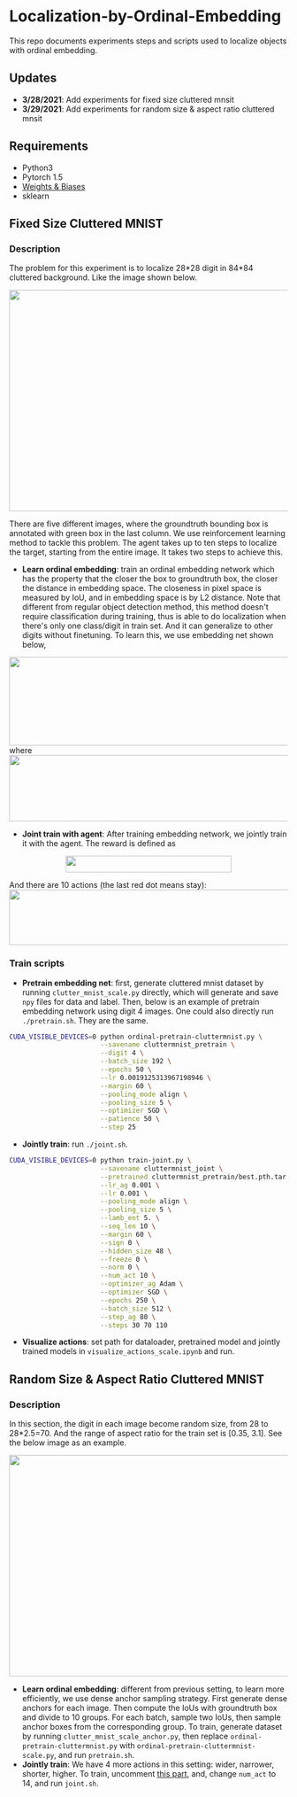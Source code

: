# Localization-by-Ordinal-Embedding
This repo documents experiments steps and scripts used to localize objects with
ordinal embedding. 

## Updates
- __3/28/2021__: Add experiments for fixed size cluttered mnsit
- __3/29/2021__: Add experiments for random size & aspect ratio cluttered mnsit

## Requirements
- Python3
- Pytorch 1.5
- [Weights & Biases](https://www.wandb.com/)
- sklearn

## Fixed Size Cluttered MNIST
### Description
The problem for this experiment is to localize 28\*28 digit in 84\*84 cluttered 
background. Like the image shown below. 

<img src="https://github.com/litingfeng/Localization-by-Ordinal-Embedding/blob/main/images/example1.png" width="800" height="400">

There are five different images, where the groundtruth bounding box is annotated with green
box in the last column. We use reinforcement learning method to tackle this problem. The agent
takes up to ten steps to localize the target, starting from the entire image. It takes two steps
to achieve this.
- __Learn ordinal embedding__: train an ordinal embedding network which has the property that the closer the box to 
groundtruth box, the closer the distance in embedding space. The closeness in pixel space is measured by IoU, and in 
embedding space is by L2 distance. Note that different from regular object detection method, this 
method doesn't require classification during training, thus is able to do localization when there's only 
one class/digit in train set. And it can generalize to other digits without finetuning. To learn this, we use embedding net shown below,  
<img src="https://github.com/litingfeng/Localization-by-Ordinal-Embedding/blob/main/images/embedingnet.png" width="800" height="160">
where
<img src="https://github.com/litingfeng/Localization-by-Ordinal-Embedding/blob/main/images/note.png" width="800" height="120">

- __Joint train with agent__: After training embedding network, we jointly train it with the agent. 
 The reward is defined as 
 <p align="center">
   <img src="https://github.com/litingfeng/Localization-by-Ordinal-Embedding/blob/main/images/reward.png" width="300" height="30">
</p>
And there are 10 actions (the last red dot means stay):  
<img src="https://github.com/litingfeng/Localization-by-Ordinal-Embedding/blob/main/images/action.png" width="800" height="100">

### Train scripts
- __Pretrain embedding net__: first, generate cluttered mnist dataset by running `clutter_mnist_scale.py` directly, which will
generate and save `npy` files for data and label. Then, below is an example of pretrain embedding network using digit 4 images. One could
also directly run `./pretrain.sh`. They are the same.
```bash
CUDA_VISIBLE_DEVICES=0 python ordinal-pretrain-cluttermnist.py \
                       --savename cluttermnist_pretrain \
                       --digit 4 \
                       --batch_size 192 \
                       --epochs 50 \
                       --lr 0.0019125313967198946 \
                       --margin 60 \
                       --pooling_mode align \
                       --pooling_size 5 \
                       --optimizer SGD \
                       --patience 50 \
                       --step 25
```
- __Jointly train__: run `./joint.sh`.
```bash
CUDA_VISIBLE_DEVICES=0 python train-joint.py \
                       --savename cluttermnist_joint \
                       --pretrained cluttermnist_pretrain/best.pth.tar \
                       --lr_ag 0.001 \
                       --lr 0.001 \
                       --pooling_mode align \
                       --pooling_size 5 \
                       --lamb_ent 5. \
                       --seq_len 10 \
                       --margin 60 \
                       --sign 0 \
                       --hidden_size 48 \
                       --freeze 0 \
                       --norm 0 \
                       --num_act 10 \
                       --optimizer_ag Adam \
                       --optimizer SGD \
                       --epochs 250 \
                       --batch_size 512 \
                       --step_ag 80 \
                       --steps 30 70 110
```
- __Visualize actions__: set path for dataloader, pretrained model and jointly trained models in 
`visualize_actions_scale.ipynb` and run.

## Random Size & Aspect Ratio Cluttered MNIST
### Description
In this section, the digit in each image become random size, from 28 to 28\*2.5=70. 
And the range of aspect ratio for the train set is [0.35, 3.1]. See the below image 
as an example.

<img src="https://github.com/litingfeng/Localization-by-Ordinal-Embedding/blob/main/images/example2.png" width="800" height="400">

- __Learn ordinal embedding__: different from previous setting, to learn more efficiently, we use dense anchor
sampling strategy. First generate dense anchors for each image. Then compute the IoUs with 
groundtruth box and divide to 10 groups. For each batch, sample two IoUs, then sample anchor boxes from the 
corresponding group. To train, generate dataset by running `clutter_mnist_scale_anchor.py`, then replace `ordinal-pretrain-cluttermnist.py` with `ordinal-pretrain-cluttermnist-scale.py`, and
run `pretrain.sh`.
- __Jointly train__: We have 4 more actions in this setting: wider, narrower, shorter, higher. 
To train, uncomment [this part](https://github.com/litingfeng/Localization-by-Ordinal-Embedding/blob/3d2962dca71519a02476e14122956dc71b9de774/datasets/clutter_mnist_scale_rl.py#L44), 
and, change `num_act` to 14, and run `joint.sh`.  


                